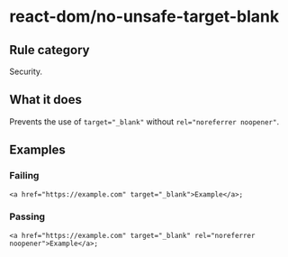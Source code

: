 # react-dom/no-unsafe-target-blank

## Rule category

Security.

## What it does

Prevents the use of `target="_blank"` without `rel="noreferrer noopener"`.

## Examples

### Failing

```tsx
<a href="https://example.com" target="_blank">Example</a>;
```

### Passing

```tsx
<a href="https://example.com" target="_blank" rel="noreferrer noopener">Example</a>;
```
